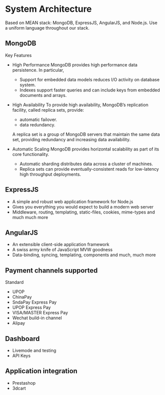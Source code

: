 # System Architecture

Based on MEAN stack: MongoDB, ExpressJS, AngularJS, and Node.js. Use a
uniform language throughout our stack.

## MongoDB
Key Features
- High Performance
  MongoDB provides high performance data persistence. In particular,
    - Support for embedded data models reduces I/O activity on database system.
    - Indexes support faster queries and can include keys from embedded documents and arrays.

- High Availability
  To provide high availability, MongoDB’s replication facility, called replica sets, provide:
    - automatic failover.
    - data redundancy.

  A replica set is a group of MongoDB servers that maintain the same data
  set, providing redundancy and increasing data availability.

- Automatic Scaling
  MongoDB provides horizontal scalability as part of its core functionality.

    - Automatic sharding distributes data across a cluster of machines.
    - Replica sets can provide eventually-consistent reads for low-latency high throughput deployments.

## ExpressJS
- A simple and robust web application framework for Node.js
- Gives you everything you would expect to build a modern web server
- Middleware, routing, templating, static-files, cookies, mime-types and much much more

## AngularJS
- An extensible client-side application framework
- A swiss army knife of JavaScript MVW goodness
- Data-binding, syncing, templating, components and much, much more

## Payment channels supported
Standard
- UPOP
- ChinaPay
- SndaPay
Express Pay
- UPOP Express Pay
- VISA/MASTER Express Pay
- Wechat build-in channel
- Alipay

## Dashboard
- Livemode and testing
- API Keys

## Application integration
- Prestashop
- 3dcart
